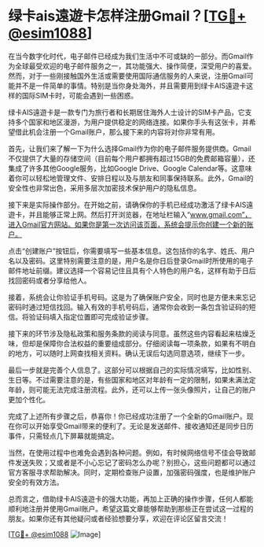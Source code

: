 # 绿卡ais遠遊卡怎样注册Gmail？[[TG💪+ @esim1088](https://t.me/s/esim1088)]

在当今数字化时代，电子邮件已经成为我们生活中不可或缺的一部分。而Gmail作为全球最受欢迎的电子邮件服务之一，其功能强大、操作简便，深受用户的喜爱。然而，对于一些刚接触国外生活或需要使用国际通信服务的人来说，注册Gmail可能并不是一件简单的事情。特别是当你身处海外，并且需要用到绿卡AIS遠遊卡这样的国际SIM卡时，可能会遇到一些困惑。

绿卡AIS遠遊卡是一款专门为旅行者和长期居住海外人士设计的SIM卡产品，它支持多个国家和地区漫游，为用户提供稳定的网络连接。如果你手头有这张卡，并希望借此机会注册一个Gmail账户，那么接下来的内容将对你非常有用。

首先，让我们来了解一下为什么选择Gmail作为你的电子邮件服务提供商。Gmail不仅提供了大量的存储空间（目前每个用户都拥有超过15GB的免费邮箱容量），还集成了许多其他Google服务，比如Google Drive、Google Calendar等。这意味着你可以轻松地管理文件、安排日程以及与朋友和同事保持联系。此外，Gmail的安全性也非常出色，采用多层次加密技术保护用户的隐私信息。

接下来是实际操作部分。在开始之前，请确保你的手机已经成功激活了绿卡AIS遠遊卡，并且能够正常上网。然后打开浏览器，在地址栏输入“www.gmail.com”，进入Gmail官方网站。如果你是第一次访问该页面，系统会提示你创建一个新的账户。

点击“创建账户”按钮后，你需要填写一些基本信息。这包括你的名字、姓氏、用户名以及密码。这里特别需要注意的是，用户名是你日后登录Gmail时所使用的电子邮件地址前缀。建议选择一个容易记住且具有个人特色的用户名，这样有助于日后找回密码或者分享给他人。

接着，系统会让你验证手机号码。这是为了确保账户安全，同时也是方便未来忘记密码时通过短信找回。输入有效的手机号码后，通常你会收到一条包含验证码的短信。将验证码填入指定位置即可完成验证步骤。

接下来的环节涉及隐私政策和服务条款的阅读与同意。虽然这些内容看起来枯燥乏味，但却是保障你合法权益的重要组成部分。仔细阅读每一项条款，如果有不明白的地方，可以随时上网查找相关资料。确认无误后勾选同意选项，继续下一步。

最后一步就是完善个人信息了。这部分可以根据自己的实际情况填写，比如性别、生日等。不过需要注意的是，有些国家和地区对年龄有一定的限制，如果未满法定年龄，则可能无法完成注册流程。此外，还可以上传一张头像照片，让自己的账户更加个性化。

完成了上述所有步骤之后，恭喜你！你已经成功注册了一个全新的Gmail账户。现在你可以开始享受Gmail带来的便利了。无论是发送邮件、接收通知还是同步日历事件，只需轻点几下屏幕就能搞定。

当然，在使用过程中也难免会遇到各种问题。例如，有时候网络信号不佳会导致邮件发送失败；又或者是不小心忘记了密码怎么办呢？别担心，这些问题都可以通过官方客服寻求帮助解决。同时，定期检查账户设置，加强密码强度，也是维护账户安全的有效方法。

总而言之，借助绿卡AIS遠遊卡的强大功能，再加上正确的操作步骤，任何人都能顺利地注册并使用Gmail账户。希望这篇文章能够帮助到那些正在尝试这一过程的朋友。如果你还有其他疑问或者经验想要分享，欢迎在评论区留言交流！

[[TG💪+ @esim1088](https://t.me/s/esim1088) ![Image](https://i.postimg.cc/4NQfJmqS/Snipaste-2025-05-13-00-14-12.png)]